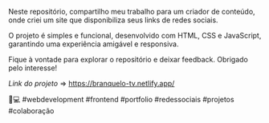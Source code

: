 Neste repositório, compartilho meu trabalho para um criador de conteúdo, onde criei um site que disponibiliza seus links de redes sociais. 

O projeto é simples e funcional, desenvolvido com HTML, CSS e JavaScript, garantindo uma experiência amigável e responsiva. 

Fique à vontade para explorar o repositório e deixar feedback. Obrigado pelo interesse! 

*Link do projeto* => https://branquelo-tv.netlify.app/

🙏💻 #webdevelopment #frontend #portfolio #redessociais #projetos #colaboração
